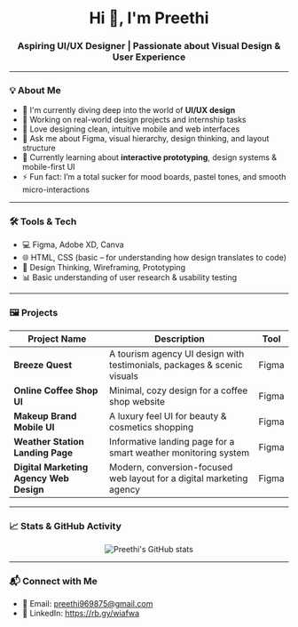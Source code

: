 <h1 align="center">Hi 👋, I'm Preethi</h1>
<h3 align="center">Aspiring UI/UX Designer | Passionate about Visual Design & User Experience</h3>

---

### 💡 About Me
- 🎨 I'm currently diving deep into the world of **UI/UX design**
- 💼 Working on real-world design projects and internship tasks
- 📱 Love designing clean, intuitive mobile and web interfaces
- 💬 Ask me about Figma, visual hierarchy, design thinking, and layout structure
- 🌱 Currently learning about **interactive prototyping**, design systems & mobile-first UI
- ⚡ Fun fact: I’m a total sucker for mood boards, pastel tones, and smooth micro-interactions

---

### 🛠️ Tools & Tech

- 💻 Figma, Adobe XD, Canva
- 🌐 HTML, CSS (basic – for understanding how design translates to code)
- 🧠 Design Thinking, Wireframing, Prototyping
- 📊 Basic understanding of user research & usability testing

---

### 🖼️ Projects

| Project Name                     | Description                                                          | Tool  |
|-----------------------------------|----------------------------------------------------------------------|-------|
| **Breeze Quest**                 | A tourism agency UI design with testimonials, packages & scenic visuals | Figma |
| **Online Coffee Shop UI**         | Minimal, cozy design for a coffee shop website                       | Figma |
| **Makeup Brand Mobile UI**        | A luxury feel UI for beauty & cosmetics shopping                     | Figma |
| **Weather Station Landing Page**  | Informative landing page for a smart weather monitoring system       | Figma |
| **Digital Marketing Agency Web Design** | Modern, conversion-focused web layout for a digital marketing agency | Figma |


---

### 📈 Stats & GitHub Activity

<!-- GitHub profile stats -->
<p align="center">
  <img src="https://github-readme-stats.vercel.app/api?username=PreethiSeran&show_icons=true&theme=radical" alt="Preethi's GitHub stats" />
</p>

---

### 📬 Connect with Me

- 📩 Email: preethi969875@gmail.com
- 💼 LinkedIn: https://rb.gy/wiafwa

